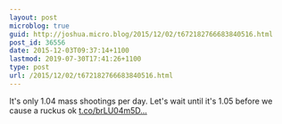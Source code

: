 ```yaml
---
layout: post
microblog: true
guid: http://joshua.micro.blog/2015/12/02/t672182766683840516.html
post_id: 36556
date: 2015-12-03T09:37:14+1100
lastmod: 2019-07-30T17:41:26+1100
type: post
url: /2015/12/02/t672182766683840516.html
---
```

It's only 1.04 mass shootings per day. Let's wait until it's 1.05 before we cause a ruckus ok [t.co/brLU04m5D...](https://t.co/brLU04m5Dq)
